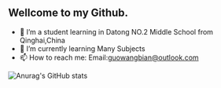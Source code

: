 ## Wellcome to my Github. 

- 🔭 I’m a student learning in Datong NO.2 Middle School from Qinghai,China
- 🌱 I’m currently learning Many Subjects
- 📫 How to reach me: Email:guowangbian@outlook.com

![Anurag's GitHub stats](https://github-readme-stats.vercel.app/api?username=GUOWANGBIAN&show_icons=true)
